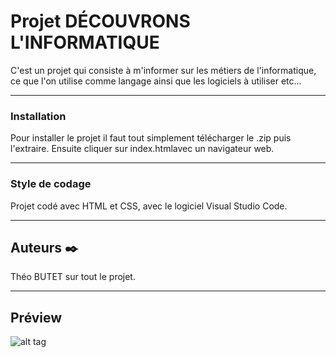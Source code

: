 # Projet DÉCOUVRONS L'INFORMATIQUE

C'est un projet qui consiste à m'informer sur les métiers de l'informatique, ce que l'on utilise comme langage ainsi que les logiciels à utiliser etc...

---------------------------------

### Installation

Pour installer le projet il faut tout simplement télécharger le .zip puis l'extraire. 
Ensuite cliquer sur index.htmlavec un navigateur web.

----------------------------------

### Style de codage

Projet codé avec HTML et CSS, avec le logiciel Visual Studio Code.

----------------------------------


## Auteurs ✒️

Théo BUTET sur tout le projet.

---------------------------------

## Préview

![alt tag](https://image.noelshack.com/fichiers/2019/51/5/1576856356-preview.png)




